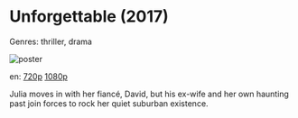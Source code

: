 # Unforgettable (2017)

Genres: thriller, drama

![poster](http://image.tmdb.org/t/p/w500/jKyjJu3N0bcF9TzcyGLb0Nn6Uqq.jpg)

en:
  [720p](magnet:?xt=urn:btih:1B529922C69D476792F98ABFB8FC7CA376D5D132&tr=udp://glotorrents.pw:6969/announce&tr=udp://tracker.opentrackr.org:1337/announce&tr=udp://torrent.gresille.org:80/announce&tr=udp://tracker.openbittorrent.com:80&tr=udp://tracker.coppersurfer.tk:6969&tr=udp://tracker.leechers-paradise.org:6969&tr=udp://p4p.arenabg.ch:1337&tr=udp://tracker.internetwarriors.net:1337)
  [1080p](magnet:?xt=urn:btih:2EB451C463AC6CDDFAB7F0584FE697DCAC3D1B1E&tr=udp://glotorrents.pw:6969/announce&tr=udp://tracker.opentrackr.org:1337/announce&tr=udp://torrent.gresille.org:80/announce&tr=udp://tracker.openbittorrent.com:80&tr=udp://tracker.coppersurfer.tk:6969&tr=udp://tracker.leechers-paradise.org:6969&tr=udp://p4p.arenabg.ch:1337&tr=udp://tracker.internetwarriors.net:1337)
  


Julia moves in with her fiancé, David, but his ex-wife and her own haunting past join forces to rock her quiet suburban existence.